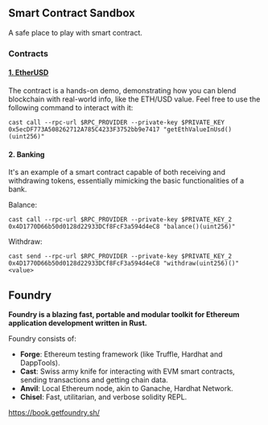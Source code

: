 ## Smart Contract Sandbox
A safe place to play with smart contract.

### Contracts

#### [1. EtherUSD](https://sepolia.etherscan.io/address/0x5ecDF773A508262712A785C4233F3752bb9e7417)
The contract is a hands-on demo, demonstrating how you can blend blockchain with real-world info, like the ETH/USD value. Feel free to use the following command to interact with it:
```shell
cast call --rpc-url $RPC_PROVIDER --private-key $PRIVATE_KEY 0x5ecDF773A508262712A785C4233F3752bb9e7417 "getEthValueInUsd()(uint256)"
```

#### 2. Banking
It's an example of a smart contract capable of both receiving and withdrawing tokens, essentially mimicking the basic functionalities of a bank.

Balance:
```shell
cast call --rpc-url $RPC_PROVIDER --private-key $PRIVATE_KEY_2 0x4D1770D66b50d0128d22933DCf8FcF3a594d4eC8 "balance()(uint256)"
```

Withdraw:
```shell
cast send --rpc-url $RPC_PROVIDER --private-key $PRIVATE_KEY_2 0x4D1770D66b50d0128d22933DCf8FcF3a594d4eC8 "withdraw(uint256)()" <value>
```

## Foundry

**Foundry is a blazing fast, portable and modular toolkit for Ethereum application development written in Rust.**

Foundry consists of:

-   **Forge**: Ethereum testing framework (like Truffle, Hardhat and DappTools).
-   **Cast**: Swiss army knife for interacting with EVM smart contracts, sending transactions and getting chain data.
-   **Anvil**: Local Ethereum node, akin to Ganache, Hardhat Network.
-   **Chisel**: Fast, utilitarian, and verbose solidity REPL.

https://book.getfoundry.sh/